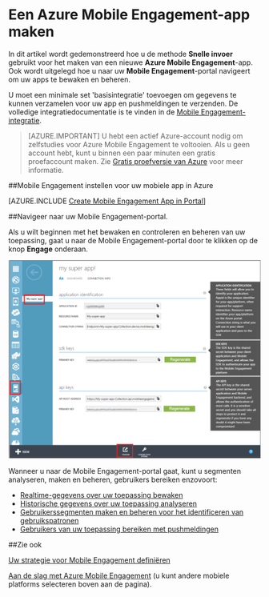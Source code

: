 <properties
    pageTitle="Een Azure Mobile Engagement-app maken | Microsoft Azure"
    description="Hierin wordt beschreven hoe u een nieuwe Mobile Engagement-app-verzameling in Azure maakt en begint met het beheren van uw apps met de Mobile Engagement-portal."
    services="mobile-engagement"
    documentationCenter=""
    authors="piyushjo"
    manager="dwrede"
    editor=""/>

<tags
    ms.service="mobile-engagement"
    ms.workload="mobile"
    ms.tgt_pltfrm="mobile-windows-store"
    ms.devlang="na"
    ms.topic="get-started-article"
    ms.date="08/19/2016"  
    ms.author="piyushjo"/>


# Een Azure Mobile Engagement-app maken

In dit artikel wordt gedemonstreerd hoe u de methode **Snelle invoer** gebruikt voor het maken van een nieuwe **Azure Mobile Engagement**-app. Ook wordt uitgelegd hoe u naar uw **Mobile Engagement**-portal navigeert om uw apps te bewaken en beheren. 

U moet een minimale set 'basisintegratie' toevoegen om gegevens te kunnen verzamelen voor uw app en pushmeldingen te verzenden. De volledige integratiedocumentatie is te vinden in de [Mobile Engagement-integratie](mobile-engagement-windows-store-integrate-engagement.md).

> [AZURE.IMPORTANT] U hebt een actief Azure-account nodig om zelfstudies voor Azure Mobile Engagement te voltooien. Als u geen account hebt, kunt u binnen een paar minuten een gratis proefaccount maken. Zie <a href="http://azure.microsoft.com/pricing/free-trial/?WT.mc_id=A0E0E5C02&amp;returnurl=http%3A%2F%2Fwww.windowsazure.com%2Fen-us%2Fdevelop%2Fmobile%2Ftutorials%2Fget-started%2F" target="_blank">Gratis proefversie van Azure</a> voor meer informatie.

##Mobile Engagement instellen voor uw mobiele app in Azure

[AZURE.INCLUDE [Create Mobile Engagement App in Portal](../../includes/mobile-engagement-create-app-in-portal.md)]

##Navigeer naar uw Mobile Engagement-portal.

Als u wilt beginnen met het bewaken en controleren en beheren van uw toepassing, gaat u naar de Mobile Engagement-portal door te klikken op de knop **Engage** onderaan.

![](../../includes/media/mobile-engagement-connect-app-with-monitor/engage-button.png)

Wanneer u naar de Mobile Engagement-portal gaat, kunt u segmenten analyseren, maken en beheren, gebruikers bereiken enzovoort:    

- [Realtime-gegevens over uw toepassing bewaken](mobile-engagement-user-interface-monitor.md)
- [Historische gegevens over uw toepassing analyseren](mobile-engagement-user-interface-analytics.md)
- [Gebruikerssegmenten maken en beheren voor het identificeren van gebruikspatronen](mobile-engagement-user-interface-segments.md)
- [Gebruikers van uw toepassing bereiken met pushmeldingen](mobile-engagement-user-interface-reach.md)

##Zie ook

[Uw strategie voor Mobile Engagement definiëren](mobile-engagement-define-your-mobile-engagement-strategy.md)

[Aan de slag met Azure Mobile Engagement](mobile-engagement-windows-store-dotnet-get-started.md) (u kunt andere mobiele platforms selecteren boven aan de pagina).



<!--HONumber=ago16_HO5-->


